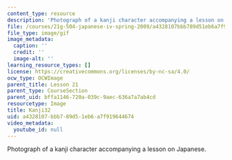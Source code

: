 ```yaml
---
content_type: resource
description: 'Photograph of a kanji character accompanying a lesson on Japanese. '
file: /courses/21g-504-japanese-iv-spring-2009/a4328107bbb789d51eb6a7f919644674_Kanji32.gif
file_type: image/gif
image_metadata:
  caption: ''
  credit: ''
  image-alt: ''
learning_resource_types: []
license: https://creativecommons.org/licenses/by-nc-sa/4.0/
ocw_type: OCWImage
parent_title: Lesson 21
parent_type: CourseSection
parent_uid: bffa1146-720a-039c-9aec-636a7a7ab4cd
resourcetype: Image
title: Kanji32
uid: a4328107-bbb7-89d5-1eb6-a7f919644674
video_metadata:
  youtube_id: null
---
```

Photograph of a kanji character accompanying a lesson on Japanese. 